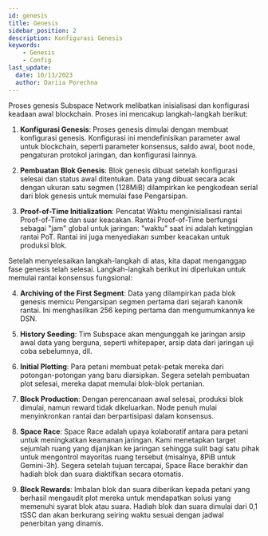 ```yaml
---
id: genesis
title: Genesis
sidebar_position: 2
description: Konfigurasi Genesis
keywords:
    - Genesis
    - Config
last_update:
  date: 10/13/2023
  author: Dariia Porechna
---
```


Proses genesis Subspace Network melibatkan inisialisasi dan konfigurasi keadaan awal blockchain. Proses ini mencakup langkah-langkah berikut:

1. **Konfigurasi Genesis**: Proses genesis dimulai dengan membuat konfigurasi genesis. Konfigurasi ini mendefinisikan parameter awal untuk blockchain, seperti parameter konsensus, saldo awal, boot node, pengaturan protokol jaringan, dan konfigurasi lainnya.

2. **Pembuatan Blok Genesis**: Blok genesis dibuat setelah konfigurasi selesai dan status awal ditentukan. Data yang dibuat secara acak dengan ukuran satu segmen (128MiB) dilampirkan ke pengkodean serial dari blok genesis untuk memulai fase Pengarsipan.

3. **Proof-of-Time Initialization**: Pencatat Waktu menginisialisasi rantai Proof-of-Time dan suar keacakan. Rantai Proof-of-Time berfungsi sebagai "jam" global untuk jaringan: "waktu" saat ini adalah ketinggian rantai PoT. 
Rantai ini juga menyediakan sumber keacakan untuk produksi blok.

Setelah menyelesaikan langkah-langkah di atas, kita dapat menganggap fase genesis telah selesai. Langkah-langkah berikut ini diperlukan untuk memulai rantai konsensus fungsional:

4. **Archiving of the First Segment**: Data yang dilampirkan pada blok genesis memicu Pengarsipan segmen pertama dari sejarah kanonik rantai. Ini menghasilkan 256 keping pertama dan mengumumkannya ke DSN.

5. **History Seeding**: Tim Subspace akan mengunggah ke jaringan arsip awal data yang berguna, seperti whitepaper, arsip data dari jaringan uji coba sebelumnya, dll.

6. **Initial Plotting**: Para petani membuat petak-petak mereka dari potongan-potongan yang baru diarsipkan. Segera setelah pembuatan plot selesai, mereka dapat memulai blok-blok pertanian.

7. **Block Production**: Dengan perencanaan awal selesai, produksi blok dimulai, namun reward tidak dikeluarkan. Node penuh mulai menyinkronkan rantai dan berpartisipasi dalam konsensus.

8. **Space Race**: Space Race adalah upaya kolaboratif antara para petani untuk meningkatkan keamanan jaringan. Kami menetapkan target sejumlah ruang yang dijanjikan ke jaringan sehingga sulit bagi satu pihak untuk mengontrol mayoritas ruang tersebut (misalnya, 8PiB untuk Gemini-3h). Segera setelah tujuan tercapai, Space Race berakhir dan hadiah blok dan suara diaktifkan secara otomatis.

9. **Block Rewards**: Imbalan blok dan suara diberikan kepada petani yang berhasil mengaudit plot mereka untuk mendapatkan solusi yang memenuhi syarat blok atau suara. Hadiah blok dan suara dimulai dari 0,1 tSSC dan akan berkurang seiring waktu sesuai dengan jadwal penerbitan yang dinamis.
